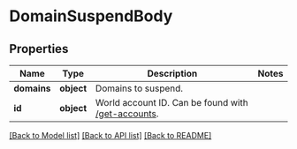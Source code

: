 # DomainSuspendBody

## Properties
Name | Type | Description | Notes
------------ | ------------- | ------------- | -------------
**domains** | **object** | Domains to suspend. | 
**id** | **object** | World account ID. Can be found with [/get-accounts](#operation/getAccounts). | 

[[Back to Model list]](../README.md#documentation-for-models) [[Back to API list]](../README.md#documentation-for-api-endpoints) [[Back to README]](../README.md)

